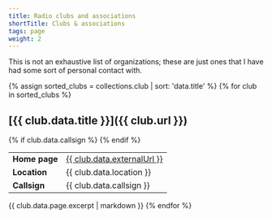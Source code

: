 ```yaml
---
title: Radio clubs and associations
shortTitle: Clubs & associations
tags: page
weight: 2
---
```


This is not an exhaustive list of organizations; these are just ones that I have had some sort of personal contact with.

<!-- this assign statement was necessary to work around a sorting bug -->
{% assign sorted_clubs = collections.club | sort: 'data.title' %}
{% for club in sorted_clubs %}
## [{{ club.data.title }}]({{ club.url }})

<table>
<tr>
  <td><strong>Home page</strong></td>
  <td><a href="{{ club.data.externalUrl }}">{{ club.data.externalUrl }}</a></td>
</tr>
<tr>
  <td><strong>Location</strong></td>
  <td>{{ club.data.location }}</td>
</tr>
{% if club.data.callsign %}
<tr>
  <td><strong>Callsign</strong></td>
  <td>{{ club.data.callsign }}</td>
</tr>
{% endif %}
</table>

{{ club.data.page.excerpt | markdown }}
{% endfor %}

